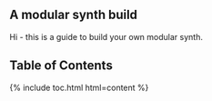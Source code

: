 ## A modular synth build

Hi - this is a guide to build your own modular synth. 

## Table of Contents

{% include toc.html html=content %}

